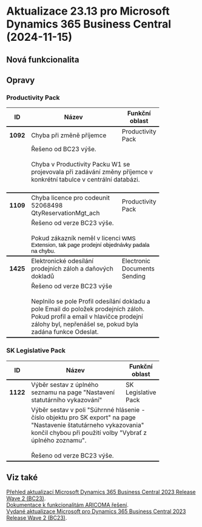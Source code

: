 ﻿# Aktualizace 23.13 pro Microsoft Dynamics 365 Business Central (2024-11-15)

## Nová funkcionalita

## Opravy

### Productivity Pack
<table style="width:80%"><tr><th style="width:8%">ID</th><th style="width:70%">Název</th><th style="width:22%">Funkční oblast</th></tr>
<tr>
        <td style="border-top: 2px solid #000;"><b>1092</b></td>
        <td style="border-top: 2px solid #000;">Chyba při změně příjemce </td>
        <td style="border-top: 2px solid #000;">Productivity Pack</td>
        </tr><tr>
            <td style="border-bottom: 2px solid #000;"></td>
            <td style="border-bottom: 2px solid #000;" colspan="2"><div>Řešeno od BC23 výše. </div><div><br> </div><div><span style="display:inline !important;">Chyba <span style="color:rgba(0, 0, 0, 0.9);display:inline !important;">v Productivity Packu W1&nbsp;</span>se projevovala při zadávání změny příjemce v konkrétní tabulce v centrální databázi.</span><br> </div><div><br> </div></td>
            </tr><tr>
        <td style="border-top: 2px solid #000;"><b>1109</b></td>
        <td style="border-top: 2px solid #000;">Chyba licence pro codeunit 52068498 QtyReservationMgt_ach</td>
        <td style="border-top: 2px solid #000;">Productivity Pack</td>
        </tr><tr>
            <td style="border-bottom: 2px solid #000;"></td>
            <td style="border-bottom: 2px solid #000;" colspan="2"><div>Řešeno od verze BC23 výše. </div><div><br> </div><div><span style="display:inline !important;">Pokud zákazník neměl v licenci&nbsp;</span><span style="box-sizing:border-box;color:black;font-size:11pt;font-family:Aptos, sans-serif;">WMS Extension, tak page prodejní objednávky padala na chybu.&nbsp;</span><br> </div></td>
            </tr><tr>
        <td style="border-top: 2px solid #000;"><b>1425</b></td>
        <td style="border-top: 2px solid #000;">Elektronické odesílání prodejních záloh a daňových dokladů</td>
        <td style="border-top: 2px solid #000;">Electronic Documents Sending</td>
        </tr><tr>
            <td style="border-bottom: 2px solid #000;"></td>
            <td style="border-bottom: 2px solid #000;" colspan="2"><div>Řešeno od verze BC23 výše </div><div><br> </div><div><span style="display:inline !important;">Neplnilo se pole Profil odesílání dokladu a pole Email do položek prodejních záloh. Pokud profil a email v hlavičce prodejní zálohy byl, nepřenášel se, pokud byla zadána funkce Odeslat.</span><br> </div></td>
            </tr> </table>

### SK Legislative Pack
<table style="width:80%"><tr><th style="width:8%">ID</th><th style="width:70%">Název</th><th style="width:22%">Funkční oblast</th></tr>
<tr>
        <td style="border-top: 2px solid #000;"><b>1122</b></td>
        <td style="border-top: 2px solid #000;">Výběr sestav z úplného seznamu na page "Nastavení statutárního vykazování"</td>
        <td style="border-top: 2px solid #000;">SK Legislative Pack</td>
        </tr><tr>
            <td style="border-bottom: 2px solid #000;"></td>
            <td style="border-bottom: 2px solid #000;" colspan="2"><div>Výběr sestav v poli &quot;Súhrnné hlásenie - číslo objektu pro SK export&quot; na page &quot;Nastavenie štatutárneho vykazovania&quot; končil chybou při použití volby &quot;Vybrať z úplného zoznamu&quot;. </div><div><br> </div><div>Řešeno od verze BC23 výše. </div></td>
            </tr> </table>

## Viz také 

[Přehled aktualizací Microsoft Dynamics 365 Business Central 2023 Release Wave 2 (BC23)](Updates-bc23.md).  
[Dokumentace k funkcionalitám ARICOMA řešení](https://www.aricoma.com/docs/cs-cz/dynamics365/business-central/Solutions/solutions.html).    
[Vydané aktualizace Microsoft pro Dynamics 365 Business Central 2023 Release Wave 2 (BC23)](https://support.microsoft.com/en-us/topic/released-updates-for-microsoft-dynamics-365-business-central-2023-release-wave-2-7a4f98e8-66b9-4484-9bc1-66c466d8a82d).  

